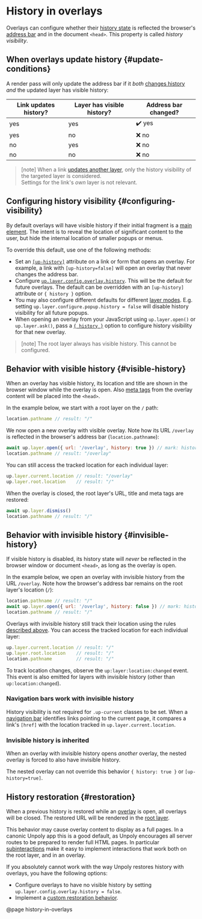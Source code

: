 History in overlays
===================

Overlays can configure whether their [history state](/updating-history#history-state) is reflected the
browser's [address bar](https://en.wikipedia.org/wiki/Address_bar)
and in the document `<head>`. This property is called *history visibility*.


## When overlays update history {#update-conditions}

A render pass will only update the address bar if it *both* [changes history](/updating-history#when-history-is-changed) *and* the updated layer has visible history:

| Link updates history? | Layer has visible history? | Address bar changed? |
|-----------------------|----------------------------|----------------------|
| yes                   | yes                        | ✔️ yes               |
| yes                   | no                         | ❌ no                 |
| no                    | yes                        | ❌ no                 |
| no                    | no                         | ❌ no                 |

> [note]
> When a link [updates another layer](/up-follow#up-layer), only the history visibility of the targeted layer is considered.\
> Settings for the link's *own* layer is not relevant.

## Configuring history visibility {#configuring-visibility}

By default overlays will have visible history if their initial fragment is a [main element](/main).
The intent is to reveal the location of significant content to the user, but hide the internal location of smaller popups or menus. 

To override this default, use one of the following methods:

- Set an [`[up-history]`](/up-layer-new#up-history) attribute on a link or form that opens an overlay.
  For example, a link with `[up-history=false]` will open an overlay that never changes the address bar. 
- Configure [`up.layer.config.overlay.history`](/up.layer.config#config.overlay.history). This will be the default for future overlays. The default can
  be overridden with an `[up-history]` attribute or `{ history }` option.
- You may also configure different defaults for different [layer modes](/layer-terminology).
  E.g. setting `up.layer.configure.popup.history = false` will disable history visibility for all future popups.
- When opening an overlay from your JavaScript using `up.layer.open()` or `up.layer.ask()`,
  pass a [`{ history }`](/up.layer.open#options.history) option to configure history visibility for that new overlay.

> [note]
> The root layer always has visible history. This cannot be configured.


## Behavior with visible history {#visible-history}

When an overlay has visible history, its location and title are shown in the browser window while
the overlay is open. Also [meta tags](/updating-history#history-state) from the overlay content will be placed into the `<head>`.

In the example below, we start with a root layer on the `/` path:

```js
location.pathname // result: "/"
```

We now open a new overlay with visible overlay. Note how its URL `/overlay` is reflected in the browser's address bar (`location.pathname`):

```js
await up.layer.open({ url: '/overlay', history: true }) // mark: history: true
location.pathname // result: "/overlay"
```

You can still access the tracked location for each individual layer:

```js
up.layer.current.location // result: "/overlay"
up.layer.root.location    // result: "/"
```

When the overlay is closed, the root layer's URL, title and meta tags are restored:

```js
await up.layer.dismiss()
location.pathname // result: "/"
```

## Behavior with invisible history {#invisible-history}

If visible history is disabled, its history state will *never* be reflected in the browser window or document `<head>`,
as long as the overlay is open.

In the example below, we open an overlay with invisible history from the URL `/overlay`.
Note how the browser's address bar remains on the root layer's location (`/`):

```js
location.pathname // result: "/"
await up.layer.open({ url: '/overlay', history: false }) // mark: history: false
location.pathname // result: "/"
```

Overlays with invisible history still track their location using the rules [described above](#update-conditions). You can access the tracked location for each individual layer:

```js
up.layer.current.location // result: "/"
up.layer.root.location    // result: "/"
location.pathname         // result: "/"
```

To track location changes, observe the `up:layer:location:changed` event.
This event is also emitted for layers with invisible history (other than `up:location:changed`).


### Navigation bars work with invisible history

History visibility is not required for `.up-current` classes to be set.
When a [navigation bar](/up-nav) identifies links pointing to the current page,
it compares a link's `[href]` with the location tracked in `up.layer.current.location`.


### Invisible history is inherited

When an overlay with invisible history opens *another* overlay, the nested overlay is forced to
also have invisible history.

The nested overlay can not override this behavior `{ history: true }` or `[up-history=true]`.


## History restoration {#restoration}

When a previous history is restored while an [overlay](/up.layer) is open, all overlays
will be closed. The restored URL will be rendered in the [root layer](/up.layer.root).

This behavior may cause overlay content to display as a full pages. In a canonic Unpoly app this
is a good default, as Unpoly encourages all server routes to be prepared to render full HTML pages.
In particular [subinteractions](/subinteractions) make it easy to implement interactions
that work both on the root layer, and in an overlay.

If you absolutely cannot work with the way Unpoly restores history with overlays, you have the following options:

- Configure overlays to have no visible history by setting `up.layer.config.overlay.history = false`.
- Implement a [custom restoration behavior](/restoring-history#custom-behavior).



@page history-in-overlays

